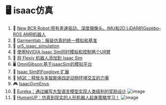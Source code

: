 # 🖥️ isaac仿真

1. 🤖 [New BCR Robot:带有差速驱动、深度摄像头、IMU和2D LiDAR的Gazebo-ROS AMR机器人](https://github.com/blackcoffeerobotics/bcr_bot)
2. 🧪 [Garmentlab：服装仿真的统一模拟和基准](https://github.com/GarmentLab/GarmentLab)
3. 🦾 [ur5_isaac_simulation](https://github.com/caiobarrosv/ur5_isaac_simulation?tab=readme-ov-file)
4. 🤖 [使用NVIDIA Isaac Sim同时模拟和控制两个UR臂](https://github.com/MetaToolEU/MT_Isaac_sim)
5. 🦾 [将 Flexiv 机器人添加到 Isaac Sim](https://github.com/flexivrobotics/isaac_sim_ws.git)
6. 🖥️ [OmniGibson:基于isaacSim的模拟平台](https://behavior.stanford.edu/omnigibson/index.html)
7. 🔧 [Isaac Sim的Foxglove 扩展](https://foxglove.dev/blog/technical-dive-into-the-foxglove-isaac-sim-extension)
8. 🤖 [MQE：释放与多智能体四足动物环境交互的力量](https://ziyanx02.github.io/multiagent-quadruped-environment/)
9. 🎮 [IsaacGymEnvs](https://github.com/isaac-sim/IsaacGymEnvs)
10. 🎯 [Eureka：通过编写大型语言模型实现人类级别的奖励设计](https://eureka-research.github.io/)
     ![image](https://github.com/user-attachments/assets/fabb3c43-bb6a-4d17-9302-3666c36caa86)
11. 🚶 [HumanUP：仿真到现实的人形机器人起身策略学习！](https://humanoid-getup.github.io/)
   ![image](https://github.com/user-attachments/assets/9a33a2ef-e95f-4881-8ebc-802669a33565)
